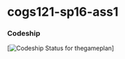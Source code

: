 # cogs121-sp16-ass1

### Codeship
[![Codeship Status for thegameplan](https://codeship.com/projects/6491ad30-e275-0133-a7f8-2e7ba760e325/status?branch=master)]

